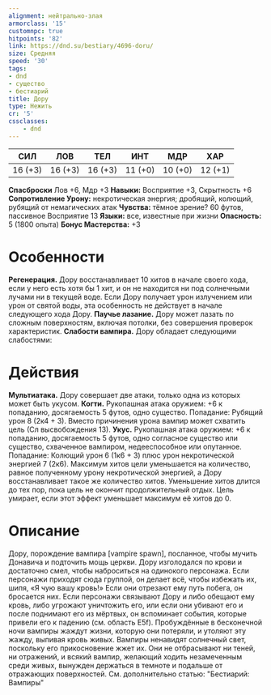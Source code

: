 ```yaml
---
alignment: нейтрально-злая
armorclass: '15'
customnpc: true
hitpoints: '82'
link: https://dnd.su/bestiary/4696-doru/
size: Средняя
speed: '30'
tags:
- dnd
- существо
- бестиарий
title: Дору
type: Нежить
cr: '5'
cssclasses:
    - dnd
---
```



| СИЛ | ЛОВ | ТЕЛ | ИНТ | МДР | ХАР |
|---|---|---|---|---|---|
| 16 (+3) | 16 (+3) | 16 (+3) | 11 (+0) | 10 (+0) | 12 (+1) |
**Спасброски** Лов +6, Мдр +3
**Навыки:** Восприятие +3, Скрытность +6
**Сопротивление Урону:** некротическая энергия; дробящий, колющий, рубящий от немагических атак
**Чувства:** тёмное зрение? 60 футов, пассивное Восприятие 13
**Языки:** все, известные при жизни
**Опасность:** 5 (1800 опыта)
**Бонус Мастерства:** +3


# Особенности
**Регенерация.** Дору восстанавливает 10 хитов в начале своего хода, если у него есть хотя бы 1 хит, и он не находится ни под солнечными лучами ни в текущей воде. Если Дору получает урон излучением или урон от святой воды, эта особенность не действует в начале следующего хода Дору.
**Паучье лазание.** Дору может лазать по сложным поверхностям, включая потолки, без совершения проверок характеристик.
**Слабости вампира.** Дору обладает следующими слабостями:


# Действия
**Мультиатака.** Дору совершает две атаки, только одна из которых может быть укусом.
**Когти.** Рукопашная атака оружием: +6 к попаданию, досягаемость 5 футов, одно существо. Попадание: Рубящий урон 8 (2к4 + 3). Вместо причинения урона вампир может схватить цель (Сл высвобождения 13).
**Укус.** Рукопашная атака оружием: +6 к попаданию, досягаемость 5 футов, одно согласное существо или существо, схваченное вампиром, недееспособное или опутанное. Попадание: Колющий урон 6 (1к6 + 3) плюс урон некротической энергией 7 (2к6). Максимум хитов цели уменьшается на количество, равное полученному урону некротической энергией, а Дору восстанавливает такое же количество хитов. Уменьшение хитов длится до тех пор, пока цель не окончит продолжительный отдых. Цель умирает, если этот эффект уменьшает максимум её хитов до 0.


# Описание
Дору, порождение вампира [vampire spawn], посланное, чтобы мучить Донавича и подточить мощь церкви. Дору изголодался по крови и достаточно смел, чтобы наброситься на одинокого персонажа. Если персонажи приходят сюда группой, он делает всё, чтобы избежать их, шипя, «Я чую вашу кровь!» Если они отрезают ему путь побега, он бросается них. Если персонажи связывают Дору и либо обещают ему кровь, либо угрожают уничтожить его, или если они убивают его и после поднимают его из мёртвых, он вспоминает события, которые привели его к падению (см. область E5f). Пробуждённые в бесконечной ночи вампиры жаждут жизни, которую они потеряли, и утоляют эту жажду, выпивая кровь живых. Вампиры ненавидят солнечный свет, поскольку его прикосновение жжет их. Они не отбрасывают ни теней, ни отражений, и всякий вампир, желающий ходить незамеченным среди живых, вынужден держаться в темноте и подальше от отражающих поверхностей. См. дополнительно статью: "Бестиарий: Вампиры"